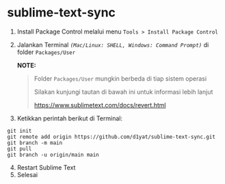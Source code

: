 # sublime-text-sync
1. Install Package Control melalui menu `Tools > Install Package Control`
2. Jalankan Terminal _`(Mac/Linux: SHELL, Windows: Command Prompt)`_ di folder `Packages/User`
   
   **NOTE:**
   > Folder `Packages/User` mungkin berbeda di tiap sistem operasi
   > 
   > Silakan kunjungi tautan di bawah ini untuk informasi lebih lanjut
   > 
   > https://www.sublimetext.com/docs/revert.html
   
4. Ketikkan perintah berikut di Terminal:
```
git init
git remote add origin https://github.com/d1yat/sublime-text-sync.git
git branch -m main
git pull
git branch -u origin/main main
```
4. Restart Sublime Text
5. Selesai
